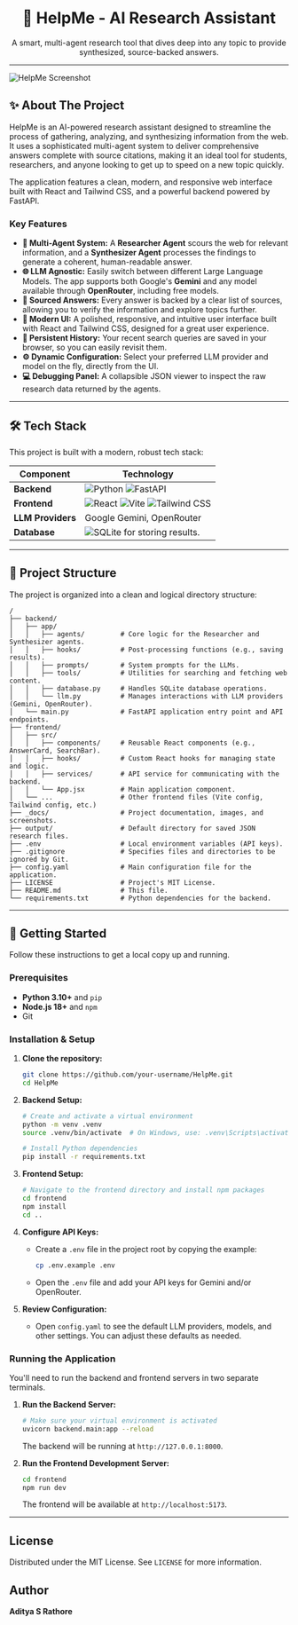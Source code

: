 <div align="center">
  <h1 align="center">🚀 HelpMe - AI Research Assistant</h1>
  <p align="center">
    A smart, multi-agent research tool that dives deep into any topic to provide synthesized, source-backed answers.
  </p>
</div>

---

![HelpMe Screenshot](_docs/long.png) 

## ✨ About The Project

HelpMe is an AI-powered research assistant designed to streamline the process of gathering, analyzing, and synthesizing information from the web. It uses a sophisticated multi-agent system to deliver comprehensive answers complete with source citations, making it an ideal tool for students, researchers, and anyone looking to get up to speed on a new topic quickly.

The application features a clean, modern, and responsive web interface built with React and Tailwind CSS, and a powerful backend powered by FastAPI.

### Key Features

-   **🧠 Multi-Agent System:** A **Researcher Agent** scours the web for relevant information, and a **Synthesizer Agent** processes the findings to generate a coherent, human-readable answer.
-   **🌐 LLM Agnostic:** Easily switch between different Large Language Models. The app supports both Google's **Gemini** and any model available through **OpenRouter**, including free models.
-   **📜 Sourced Answers:** Every answer is backed by a clear list of sources, allowing you to verify the information and explore topics further.
-   **🎨 Modern UI:** A polished, responsive, and intuitive user interface built with React and Tailwind CSS, designed for a great user experience.
-   **💾 Persistent History:** Your recent search queries are saved in your browser, so you can easily revisit them.
-   **⚙️ Dynamic Configuration:** Select your preferred LLM provider and model on the fly, directly from the UI.
-   **💻 Debugging Panel:** A collapsible JSON viewer to inspect the raw research data returned by the agents.

---

## 🛠️ Tech Stack

This project is built with a modern, robust tech stack:

| Component         | Technology                                                                                             |
| ----------------- | ------------------------------------------------------------------------------------------------------ |
| **Backend**       | ![Python](https://img.shields.io/badge/Python-3776AB?logo=python&logoColor=white) ![FastAPI](https://img.shields.io/badge/FastAPI-009688?logo=fastapi&logoColor=white) |
| **Frontend**      | ![React](https://img.shields.io/badge/React-61DAFB?logo=react&logoColor=black) ![Vite](https://img.shields.io/badge/Vite-646CFF?logo=vite&logoColor=white) ![Tailwind CSS](https://img.shields.io/badge/Tailwind_CSS-06B6D4?logo=tailwindcss&logoColor=white) |
| **LLM Providers** | Google Gemini, OpenRouter                                                                              |
| **Database**      | ![SQLite](https://img.shields.io/badge/SQLite-003B57?logo=sqlite&logoColor=white) for storing results. |

---

## 📂 Project Structure

The project is organized into a clean and logical directory structure:

```
/
├── backend/
│   ├── app/
│   │   ├── agents/         # Core logic for the Researcher and Synthesizer agents.
│   │   ├── hooks/          # Post-processing functions (e.g., saving results).
│   │   ├── prompts/        # System prompts for the LLMs.
│   │   ├── tools/          # Utilities for searching and fetching web content.
│   │   ├── database.py     # Handles SQLite database operations.
│   │   └── llm.py          # Manages interactions with LLM providers (Gemini, OpenRouter).
│   └── main.py             # FastAPI application entry point and API endpoints.
├── frontend/
│   ├── src/
│   │   ├── components/     # Reusable React components (e.g., AnswerCard, SearchBar).
│   │   ├── hooks/          # Custom React hooks for managing state and logic.
│   │   ├── services/       # API service for communicating with the backend.
│   │   └── App.jsx         # Main application component.
│   └── ...                 # Other frontend files (Vite config, Tailwind config, etc.)
├── _docs/                  # Project documentation, images, and screenshots.
├── output/                 # Default directory for saved JSON research files.
├── .env                    # Local environment variables (API keys).
├── .gitignore              # Specifies files and directories to be ignored by Git.
├── config.yaml             # Main configuration file for the application.
├── LICENSE                 # Project's MIT License.
├── README.md               # This file.
└── requirements.txt        # Python dependencies for the backend.
```

---

## 🚀 Getting Started

Follow these instructions to get a local copy up and running.

### Prerequisites

-   **Python 3.10+** and `pip`
-   **Node.js 18+** and `npm`
-   Git

### Installation & Setup

1.  **Clone the repository:**
    ```sh
    git clone https://github.com/your-username/HelpMe.git
    cd HelpMe
    ```

2.  **Backend Setup:**
    ```sh
    # Create and activate a virtual environment
    python -m venv .venv
    source .venv/bin/activate  # On Windows, use: .venv\Scripts\activate

    # Install Python dependencies
    pip install -r requirements.txt
    ```

3.  **Frontend Setup:**
    ```sh
    # Navigate to the frontend directory and install npm packages
    cd frontend
    npm install
    cd .. 
    ```

4.  **Configure API Keys:**
    -   Create a `.env` file in the project root by copying the example:
        ```sh
        cp .env.example .env
        ```
    -   Open the `.env` file and add your API keys for Gemini and/or OpenRouter.

5.  **Review Configuration:**
    -   Open `config.yaml` to see the default LLM providers, models, and other settings. You can adjust these defaults as needed.

### Running the Application

You'll need to run the backend and frontend servers in two separate terminals.

1.  **Run the Backend Server:**
    ```sh
    # Make sure your virtual environment is activated
    uvicorn backend.main:app --reload
    ```
    The backend will be running at `http://127.0.0.1:8000`.

2.  **Run the Frontend Development Server:**
    ```sh
    cd frontend
    npm run dev
    ```
    The frontend will be available at `http://localhost:5173`.

---

## License

Distributed under the MIT License. See `LICENSE` for more information.

## Author

**Aditya S Rathore**
